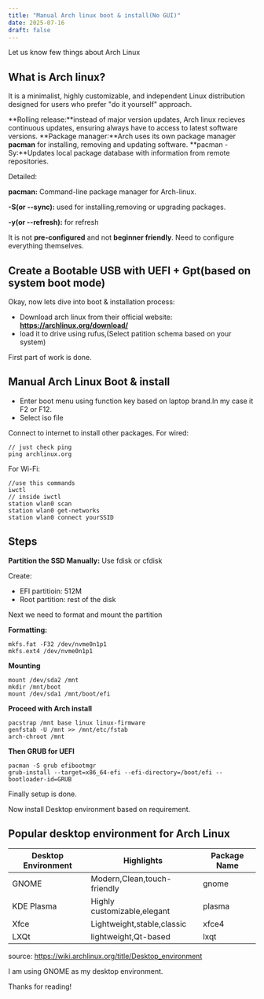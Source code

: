 ```yaml
---
title: "Manual Arch linux boot & install(No GUI)"
date: 2025-07-16
draft: false
---
```


Let us know few things about Arch Linux

## What is Arch linux?

It is a minimalist, highly customizable, and independent Linux distribution designed for users who prefer "do it yourself" approach.

**Rolling release:**instead of major version updates, Arch linux recieves continuous updates, ensuring always have to access to latest software versions.
**Package manager:**Arch uses its own package manager **pacman** for installing, removing and updating software.
**pacman -Sy:**Updates local package database with information from remote repositories.

Detailed:

**pacman:** Command-line package manager for Arch-linux.

**-S(or --sync):** used for installing,removing or upgrading packages.

**-y(or --refresh):** for refresh

It is not **pre-configured** and not **beginner friendly**. Need to configure everything themselves.

## Create a Bootable USB with UEFI + Gpt(based on system boot mode)

Okay, now lets dive into boot & installation process:

- Download arch linux from their official website: **https://archlinux.org/download/**
- load it to drive using rufus,(Select patition schema based on your system)

First part of work is done.

## Manual Arch Linux Boot & install

- Enter boot menu using function key based on laptop brand.In my case it F2 or F12.
- Select iso file

Connect to internet to install other packages.
For wired:

```
// just check ping
ping archlinux.org
```

For Wi-Fi:

```
//use this commands
iwctl
// inside iwctl
station wlan0 scan
station wlan0 get-networks
station wlan0 connect yourSSID
```

## Steps

**Partition the SSD Manually:**
Use fdisk or cfdisk

Create:

- EFI partitioin: 512M
- Root partition: rest of the disk

Next we need to format and mount the partition

**Formatting:**

```
mkfs.fat -F32 /dev/nvme0n1p1
mkfs.ext4 /dev/nvme0n1p1
```

**Mounting**

```
mount /dev/sda2 /mnt
mkdir /mnt/boot
mount /dev/sda1 /mnt/boot/efi

```

**Proceed with Arch install**

```
pacstrap /mnt base linux linux-firmware
genfstab -U /mnt >> /mnt/etc/fstab
arch-chroot /mnt
```

**Then GRUB for UEFI**

```
pacman -S grub efibootmgr
grub-install --target=x86_64-efi --efi-directory=/boot/efi --bootloader-id=GRUB

```

Finally setup is done.

Now install Desktop environment based on requirement.

## Popular desktop environment for Arch Linux

| Desktop Environment | Highlights                  | Package Name |
| ------------------- | --------------------------- | ------------ |
| GNOME               | Modern,Clean,touch-friendly | gnome        |
| KDE Plasma          | Highly customizable,elegant | plasma       |
| Xfce                | Lightweight,stable,classic  | xfce4        |
| LXQt                | lightweight,Qt-based        | lxqt         |

source: https://wiki.archlinux.org/title/Desktop_environment

I am using GNOME as my desktop environment.

Thanks for reading!
